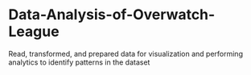 # Data-Analysis-of-Overwatch-League
Read, transformed, and prepared data for visualization and performing analytics to identify patterns in the dataset
